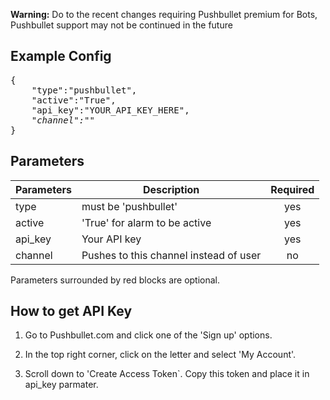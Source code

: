 **Warning:** Do to the recent changes requiring Pushbullet premium for Bots, Pushbullet support may not be continued in the future
## Example Config

<pre>
{
    "type":"pushbullet",
    "active":"True",
    "api_key":"YOUR_API_KEY_HERE",
    <i>"channel":""</i>
}
</pre>


## Parameters
| Parameters     | Description                            | Required  |
| -------------- |----------------------------------------|:---------:|
| type           | must be 'pushbullet'                   | yes       |
| active         | 'True' for alarm to be active          | yes       |
| api_key        | Your API key                           | yes       |
| channel        | Pushes to this channel instead of user | no        |

Parameters surrounded by red blocks are optional.

## How to get API Key

1. Go to Pushbullet.com and click one of the 'Sign up' options.

2. In the top right corner, click on the letter and select 'My Account'.

3. Scroll down to 'Create Access Token`. Copy this token and place it in api_key parmater. 